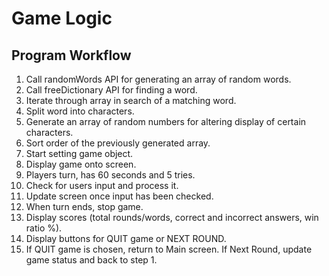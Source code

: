 # Game Logic
## Program Workflow
1. Call randomWords API for generating an array of random words.
2. Call freeDictionary API for finding a word.
3. Iterate through array in search of a matching word.
4. Split word into characters.
5. Generate an array of random numbers for altering display of certain characters.
6. Sort order of the previously generated array.
7. Start setting game object.
8. Display game onto screen.
9. Players turn, has 60 seconds and 5 tries.
10. Check for users input and process it.
11. Update screen once input has been checked.
12. When turn ends, stop game.
13. Display scores (total rounds/words, correct and incorrect answers, win ratio %).
14. Display buttons for QUIT game or NEXT ROUND.
15. If QUIT game is chosen, return to Main screen. If Next Round, update game status and back to step 1.

